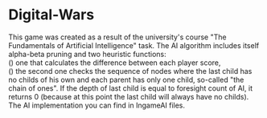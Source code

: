 # Digital-Wars
This game was created as a result of the university's course "The Fundamentals of Artificial Intelligence" task.
The AI algorithm includes itself alpha-beta pruning and two heuristic functions: <br />
() one that calculates the difference between each player score, <br />
() the second one checks the sequence of nodes where the last child has no childs of his own and each parent has only one child, so-called "the chain of ones". If the depth of last child is equal to foresight count of AI, it returns 0 (because at this point the last child will always have no childs). <br />
The AI implementation you can find in IngameAI files.
